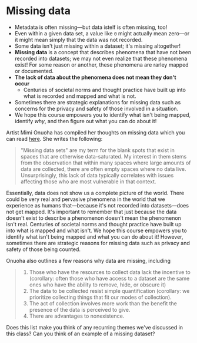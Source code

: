 # Missing data 

* Metadata is often missing—but data istelf is often missing, too! 
* Even within a given data set, a value like `0` might actually mean zero—or it might mean simply that the data was not recorded.
* Some data isn't just missing within a dataset; it's missing altogether!
* **Missing data** is a concept that describes phenomena that have not been recorded into datasets; we may not even realize that these phenomena exist! For some reason or another, these phenomena are rarley mapped or documented.
* **The lack of data about the phenomena does not mean they don't occur**
    * Centuries of societal norms and thought practice have built up into what is recorded and mapped and what is not. 
* Sometimes there are strategic explanations for missing data such as concerns for the privacy and safety of those involved in a situation.
* We hope this course empowers you to identify what isn't being mapped, identify *why*, and then figure out what you can do about it!

<hideable Title = "An artist's take on missing data">

Artist Mimi Onuoha has compiled her thoughts on missing data which you can read [here](https://github.com/MimiOnuoha/missing-datasets). She writes the following:
> "Missing data sets" are my term for the blank spots that exist in spaces that are otherwise data-saturated. My interest in them stems from the observation that within many spaces where large amounts of data are collected, there are often empty spaces where no data live. Unsurprisingly, this lack of data typically correlates with issues affecting those who are most vulnerable in that context.

Essentially, data does not show us a complete picture of the world. There could be very real and pervasive phenomena in the world that we experience as humans that—because it's not recorded into datasets—does not get mapped. It's important to remember that just because the data doesn't exist to describe a phenomenon doesn't mean the phenomenon isn't real. Centuries of societal norms and thought practice have built up into what is mapped and what isn't. We hope this course empowers you to identify what isn't being mapped and what you can do about it! However, sometimes there are strategic reasons for missing data such as privacy and safety of those being counted.

Onuoha also outlines a few reasons why data are missing, including
> 1. Those who have the resources to collect data lack the incentive to (corollary: often those who have access to a dataset are the same ones who have the ability to remove, hide, or obscure it)
> 2. The data to be collected resist simple quantification (corollary: we prioritize collecting things that fit our modes of collection).
> 3. The act of collection involves more work than the benefit the presence of the data is perceived to give.
> 4. There are advantages to nonexistence.

Does this list make you think of any recurring themes we've discussed in this class? Can you think of an example of a missing dataset?

</hideable>
